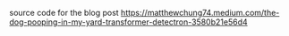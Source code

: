 
source code for the blog post https://matthewchung74.medium.com/the-dog-pooping-in-my-yard-transformer-detectron-3580b21e56d4

